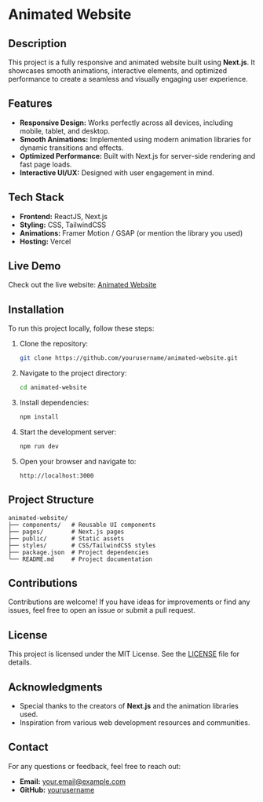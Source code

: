 # Animated Website

## Description
This project is a fully responsive and animated website built using **Next.js**. It showcases smooth animations, interactive elements, and optimized performance to create a seamless and visually engaging user experience.

## Features
- **Responsive Design:** Works perfectly across all devices, including mobile, tablet, and desktop.
- **Smooth Animations:** Implemented using modern animation libraries for dynamic transitions and effects.
- **Optimized Performance:** Built with Next.js for server-side rendering and fast page loads.
- **Interactive UI/UX:** Designed with user engagement in mind.

## Tech Stack
- **Frontend:** ReactJS, Next.js
- **Styling:** CSS, TailwindCSS
- **Animations:** Framer Motion / GSAP (or mention the library you used)
- **Hosting:** Vercel

## Live Demo
Check out the live website: [Animated Website](https://animated-website-nextjs.vercel.app)

## Installation
To run this project locally, follow these steps:

1. Clone the repository:
   ```bash
   git clone https://github.com/yourusername/animated-website.git
   ```

2. Navigate to the project directory:
   ```bash
   cd animated-website
   ```

3. Install dependencies:
   ```bash
   npm install
   ```

4. Start the development server:
   ```bash
   npm run dev
   ```

5. Open your browser and navigate to:
   ```
   http://localhost:3000
   ```

## Project Structure
```
animated-website/
├── components/   # Reusable UI components
├── pages/        # Next.js pages
├── public/       # Static assets
├── styles/       # CSS/TailwindCSS styles
├── package.json  # Project dependencies
└── README.md     # Project documentation
```

## Contributions
Contributions are welcome! If you have ideas for improvements or find any issues, feel free to open an issue or submit a pull request.

## License
This project is licensed under the MIT License. See the [LICENSE](LICENSE) file for details.

## Acknowledgments
- Special thanks to the creators of **Next.js** and the animation libraries used.
- Inspiration from various web development resources and communities.

## Contact
For any questions or feedback, feel free to reach out:
- **Email:** your.email@example.com
- **GitHub:** [yourusername](https://github.com/yourusername)
